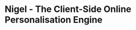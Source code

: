 Nigel - The Client-Side Online Personalisation Engine
=====================================================